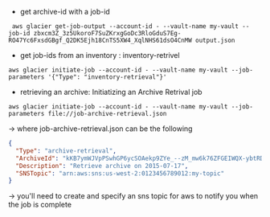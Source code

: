  - get archive-id with a job-id
```console
 aws glacier get-job-output --account-id - --vault-name my-vault --job-id zbxcm3Z_3z5UkoroF7SuZKrxgGoDc3RloGduS7Eg-RO47Yc6FxsdGBgf_Q2DK5Ejh18CnTS5XW4_XqlNHS61dsO4CnMW output.json
```

- get job-ids from an inventory : inventory-retrivel
```console
aws glacier initiate-job --account-id - --vault-name my-vault --job-parameters '{"Type": "inventory-retrieval"}'
```

- retrieving an archive: Initiatizing an Archive Retrival job
```console
aws glacier initiate-job --account-id - --vault-name my-vault --job-parameters file://job-archive-retrieval.json
```
-> where job-archive-retrieval.json can be the following
```json
{
  "Type": "archive-retrieval",
  "ArchiveId": "kKB7ymWJVpPSwhGP6ycSOAekp9ZYe_--zM_mw6k76ZFGEIWQX-ybtRDvc2VkPSDtfKmQrj0IRQLSGsNuDp-AJVlu2ccmDSyDUmZwKbwbpAdGATGDiB3hHO0bjbGehXTcApVud_wyDw",
  "Description": "Retrieve archive on 2015-07-17",
  "SNSTopic": "arn:aws:sns:us-west-2:0123456789012:my-topic"
}
```
-> you'll need to create and specify an sns topic for aws to notify you when the job is complete
